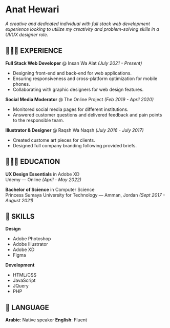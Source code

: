 # Anat Hewari
*A creative and dedicated individual with full stack web development
experience looking to utilize my creativity and problem-solving skills in a UI/UX
designer role.*


## 👩🏻‍💻 EXPERIENCE
__Full Stack Web Developer__ @ Insan Wa Alat *(July 2021 - Present)*
- Designing front-end and back-end for web applications.
- Ensuring responsiveness and cross-platform optimization for
mobile phones.
- Collaborating with graphic designers for web design
features.

__Social Media Moderator__ @ The Online Project *(Feb 2019 - April 2020)*
- Monitored social media pages for different institutions.
- Answered customer questions and delivered feedback and pain points to the
responsible team.

__Illustrator & Designer__ @ Raqsh Wa Naqsh *(July 2016 - July 2017)*
- Created custome art pieces for clients.
- Designed full company branding following provided briefs.


## 👩🏻‍🎓 EDUCATION
__UX Design Essentials__ in Adobe XD  
Udemy — Online *(April - May 2022)*

__Bachelor of Science__ in Computer Science  
Princess Sumaya University for Technology — Amman, Jordan *(Sept 2017 - August 2021)*


## 🔧 SKILLS
__Design__
- Adobe Photoshop
- Adobe Illustrator
- Adobe XD
- Figma

__Development__
- HTML/CSS
- JavaScript
- JQuery
- PHP


## 💬 LANGUAGE
__Arabic__: Native speaker
__English__: Fluent

